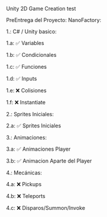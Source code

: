 Unity 2D Game Creation test

PreEntrega del Proyecto: NanoFactory:

1.: C# / Unity basico:

1.a:    ✅  Variables

1.b:    ✅  Condicionales

1.c:    ✅  Funciones

1.d:    ✅  Inputs

1.e:    ❌  Colisiones

1.f:    ❌  Instantiate

2.: Sprites Iniciales:

2.a:    ✅  Sprites Iniciales

3.: Animaciones:

3.a:    ✅  Animaciones Player

3.b:    ✅  Animacion Aparte del Player

4.: Mecánicas:

4.a:    ❌  Pickups

4.b:    ❌  Teleports

4.c:    ❌  Disparos/Summon/Invoke
